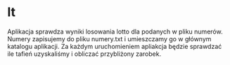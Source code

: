 # lt
Aplikacja sprawdza wyniki losowania lotto dla podanych w pliku numerów. Numery zapisujemy do pliku numery.txt i umieszczamy go w głównym katalogu aplikacji.
Za każdym uruchomieniem apliakcja będzie sprawdzać ile tafień uzyskaliśmy i obliczać przybliżony zarobek.
